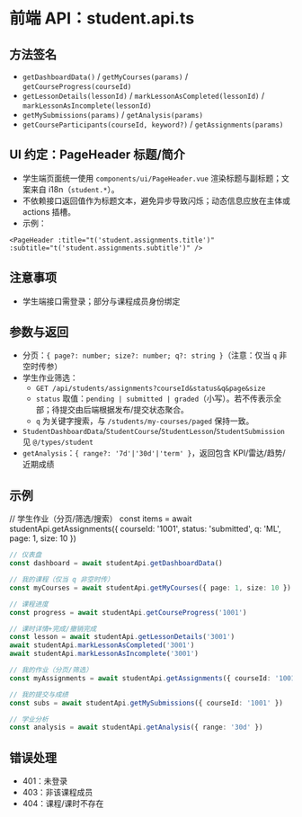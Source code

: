 # 前端 API：student.api.ts

## 方法签名
- `getDashboardData()` / `getMyCourses(params)` / `getCourseProgress(courseId)`
- `getLessonDetails(lessonId)` / `markLessonAsCompleted(lessonId)` / `markLessonAsIncomplete(lessonId)`
- `getMySubmissions(params)` / `getAnalysis(params)`
- `getCourseParticipants(courseId, keyword?)` / `getAssignments(params)`

## UI 约定：PageHeader 标题/简介
- 学生端页面统一使用 `components/ui/PageHeader.vue` 渲染标题与副标题；文案来自 i18n（`student.*`）。
- 不依赖接口返回值作为标题文本，避免异步导致闪烁；动态信息应放在主体或 actions 插槽。
- 示例：
```vue
<PageHeader :title="t('student.assignments.title')" :subtitle="t('student.assignments.subtitle')" />
```

## 注意事项
- 学生端接口需登录；部分与课程成员身份绑定

## 参数与返回
- 分页：`{ page?: number; size?: number; q?: string }`（注意：仅当 `q` 非空时传参）
- 学生作业筛选：
  - `GET /api/students/assignments?courseId&status&q&page&size`
  - `status` 取值：`pending | submitted | graded`（小写）。若不传表示全部；待提交由后端根据发布/提交状态聚合。
  - `q` 为关键字搜索，与 `/students/my-courses/paged` 保持一致。
- `StudentDashboardData`/`StudentCourse`/`StudentLesson`/`StudentSubmission` 见 `@/types/student`
- `getAnalysis`：`{ range?: '7d'|'30d'|'term' }`，返回包含 KPI/雷达/趋势/近期成绩

## 示例
// 学生作业（分页/筛选/搜索）
const items = await studentApi.getAssignments({ courseId: '1001', status: 'submitted', q: 'ML', page: 1, size: 10 })
```ts
// 仪表盘
const dashboard = await studentApi.getDashboardData()

// 我的课程（仅当 q 非空时传）
const myCourses = await studentApi.getMyCourses({ page: 1, size: 10 })

// 课程进度
const progress = await studentApi.getCourseProgress('1001')

// 课时详情+完成/撤销完成
const lesson = await studentApi.getLessonDetails('3001')
await studentApi.markLessonAsCompleted('3001')
await studentApi.markLessonAsIncomplete('3001')

// 我的作业（分页/筛选）
const myAssignments = await studentApi.getAssignments({ courseId: '1001', status: 'pending', page: 1, size: 10 })

// 我的提交与成绩
const subs = await studentApi.getMySubmissions({ courseId: '1001' })

// 学业分析
const analysis = await studentApi.getAnalysis({ range: '30d' })
```

## 错误处理
- 401：未登录
- 403：非该课程成员
- 404：课程/课时不存在
